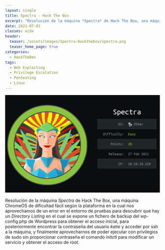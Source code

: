 ```yaml
---
layout: single
title: Spectra - Hack The Box
excerpt: "Resolución de la máquina *Spectra* de Hack The Box, una máquina ChromeOS de dificultad fácil según la plataforma en la cual nos aprovechamos de un error en el entorno de pruebas para descubrir que hay un *Directory Listing* en el cual se expone un fichero de backup del wp-config.php de Wordpress para obtener el acceso inicial, para posteriormente encontrar la contraseña del usuario *katie* y acceder por ssh a la máquina, y finalmente aprovecharnos de poder ejecutar con privilegios de sudo sin proporcionar contraseña el comando initctl para modificar un servicio y obtener el acceso de root."
date: 2021-07-03
classes: wide
header:
  teaser: /assets/images/Spectra-Hackthebox/spectra.png
  teaser_home_page: true
categories:
  - HackTheBox
tags:
  - Web Exploiting
  - Privilege Escalation
  - Pentesting
  - Linux
---
```


![](/assets/images/Spectra-Hackthebox/spectra.png)

Resolución de la máquina *Spectra* de Hack The Box, una máquina ChromeOS de dificultad fácil según la plataforma en la cual nos aprovechamos de un error en el entorno de pruebas para descubrir que hay un *Directory Listing* en el cual se expone un fichero de backup del wp-config.php de Wordpress para obtener el acceso inicial, para posteriormente encontrar la contraseña del usuario *katie* y acceder por ssh a la máquina, y finalmente aprovecharnos de poder ejecutar con privilegios de sudo sin proporcionar contraseña el comando initctl para modificar un servicio y obtener el acceso de root.